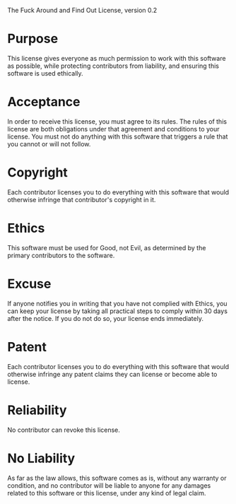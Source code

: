 The Fuck Around and Find Out License, version 0.2

# Purpose
This license gives everyone as much permission to work with this software as possible, while protecting contributors from liability, and ensuring this software is used ethically.

# Acceptance
In order to receive this license, you must agree to its rules. The rules of this license are both obligations under that agreement and conditions to your license. You must not do anything with this software that triggers a rule that you cannot or will not follow.

# Copyright
Each contributor licenses you to do everything with this software that would otherwise infringe that contributor's copyright in it.

# Ethics
This software must be used for Good, not Evil, as determined by the primary contributors to the software.

# Excuse
If anyone notifies you in writing that you have not complied with Ethics, you can keep your license by taking all practical steps to comply within 30 days after the notice. If you do not do so, your license ends immediately.

# Patent
Each contributor licenses you to do everything with this software that would otherwise infringe any patent claims they can license or become able to license.

# Reliability
No contributor can revoke this license.

# No Liability
As far as the law allows, this software comes as is, without any warranty or condition, and no contributor will be liable to anyone for any damages related to this software or this license, under any kind of legal claim.